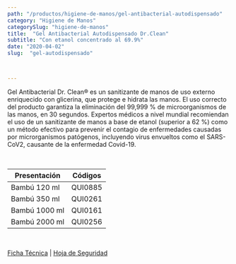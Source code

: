```yaml
---
path: "/productos/higiene-de-manos/gel-antibacterial-autodispensado"
category: "Higiene de Manos"
categorySlug: "higiene-de-manos"
title:  "Gel Antibacterial Autodispensado Dr.Clean"
subtitle: "Con etanol concentrado al 69.9%"
date: "2020-04-02"
slug:  "gel-autodispensado"



---
```

Gel Antibacterial Dr. Clean® es un sanitizante de manos de uso externo enriquecido con glicerina, que protege e hidrata las manos. El uso correcto del producto garantiza la eliminación del 99,999 % de microorganismos de las manos, en 30 segundos. Expertos médicos a nivel mundial recomiendan el uso de un sanitizante de manos a base de etanol (superior a 62 %) como un método efectivo para prevenir el contagio de enfermedades causadas por microrganismos patógenos, incluyendo virus envueltos como el SARS-CoV2, causante de la enfermedad Covid-19.

<br>
<table class="min-w-full md:min-w-0 divide-y-0 divide-gray-200">
          <thead class=" bg-white">
            <tr>
              <th scope="col" class="px-6 text-center text-xs font-medium text-blue-500 uppercase tracking-wider">
                Presentación
              </th>
              <th scope="col" class="px-6 py-3 text-center text-xs font-medium text-blue-500 uppercase tracking-wider">
                Códigos
              </th>
            </tr>
          </thead>
          <tbody>
            <tr class="bg-gray-400">
              <td class="px-6 py-4 whitespace-nowrap text-sm text-gray-700 text-center">
              Bambú 120 ml
              </td>
              <td class="px-6 py-4 whitespace-nowrap text-sm text-gray-700 text-center">
              QUI0885
              </td>
            </tr> 
            <tr class="bg-gray-200">
              <td class="px-6 py-4 whitespace-nowrap text-sm text-gray-700 text-center">
              Bambú 350 ml
              </td>
              <td class="px-6 py-4 whitespace-nowrap text-sm text-gray-700 text-center">
              QUI0261
              </td>
            </tr> 
            <tr class="bg-gray-400">
              <td class="px-6 py-4 whitespace-nowrap text-sm text-gray-700 text-center">
              Bambú 1000 ml
              </td>
              <td class="px-6 py-4 whitespace-nowrap text-sm text-gray-700 text-center">
              QUI0161
              </td>
            </tr> 
            <tr class="bg-gray-200">
              <td class="px-6 py-4 whitespace-nowrap text-sm text-gray-700 text-center">
              Bambú 2000 ml
              </td>
              <td class="px-6 py-4 whitespace-nowrap text-sm text-gray-700 text-center">
              QUI0256
              </td>
            </tr> 
          </tbody>
        </table>
        <br>

 <a href="../../../files/FT-gel-antibacterial.pdf" target="_blank" rel="noopener">Ficha Técnica</a> | 
 <a href="../../../files/MSDS-gel-antibacterial.pdf" target="_blank" rel="noopener">Hoja de Seguridad</a>



        

